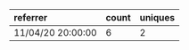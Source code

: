 | referrer          | count | uniques |
| :---------------- | :---- | :------ |
| 11/04/20 20:00:00 | 6     | 2       |